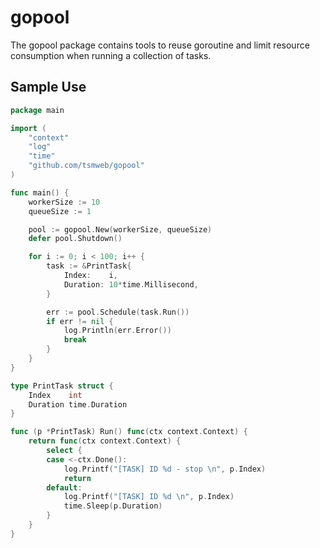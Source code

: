 # gopool

The gopool package contains tools to reuse goroutine and limit resource consumption when running a collection of tasks.

## Sample Use

```Go
package main

import (
	"context"
    "log"
    "time"
    "github.com/tsmweb/gopool"
)

func main() {
	workerSize := 10
	queueSize := 1

    pool := gopool.New(workerSize, queueSize)
	defer pool.Shutdown()

	for i := 0; i < 100; i++ {
		task := &PrintTask{
			Index:    i,
			Duration: 10*time.Millisecond,
		}

		err := pool.Schedule(task.Run())
		if err != nil {
			log.Println(err.Error())
			break
		}
	}
}

type PrintTask struct {
	Index    int
	Duration time.Duration
}

func (p *PrintTask) Run() func(ctx context.Context) {
	return func(ctx context.Context) {
		select {
		case <-ctx.Done():
			log.Printf("[TASK] ID %d - stop \n", p.Index)
			return
		default:
			log.Printf("[TASK] ID %d \n", p.Index)
			time.Sleep(p.Duration)
		}
	}
}
```